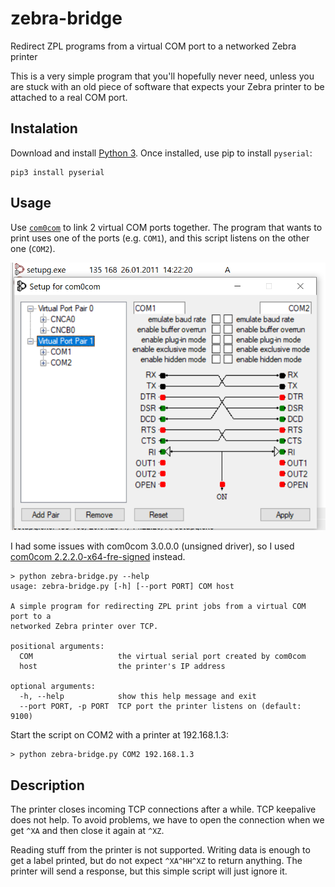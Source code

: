 # zebra-bridge
Redirect ZPL programs from a virtual COM port to a networked Zebra printer

This is a very simple program that you'll hopefully never need, unless you are
stuck with an old piece of software that expects your Zebra printer to be
attached to a real COM port.


## Instalation
Download and install [Python 3](https://www.python.org/downloads/).
Once installed, use pip to install `pyserial`:
```
pip3 install pyserial
```


## Usage
Use [`com0com`](http://com0com.sourceforge.net/) to link 2 virtual COM ports
together. The program that wants to print uses one of the ports (e.g. `COM1`),
and this script listens on the other one (`COM2`).

![An example com0com configuration](com0com-screenshot.png)

I had some issues with com0com 3.0.0.0 (unsigned driver), so I used
[com0com 2.2.2.0-x64-fre-signed](https://sourceforge.net/projects/com0com/files/com0com/2.2.2.0/)
instead.

```
> python zebra-bridge.py --help
usage: zebra-bridge.py [-h] [--port PORT] COM host

A simple program for redirecting ZPL print jobs from a virtual COM port to a
networked Zebra printer over TCP.

positional arguments:
  COM                   the virtual serial port created by com0com
  host                  the printer's IP address

optional arguments:
  -h, --help            show this help message and exit
  --port PORT, -p PORT  TCP port the printer listens on (default: 9100)
```

Start the script on COM2 with a printer at 192.168.1.3:
```
> python zebra-bridge.py COM2 192.168.1.3
```


## Description
The printer closes incoming TCP connections after a while. TCP keepalive does
not help. To avoid problems, we have to open the connection when we get `^XA`
and then close it again at `^XZ`.

Reading stuff from the printer is not supported. Writing data is enough to get
a label printed, but do not expect `^XA^HH^XZ` to return anything. The printer
will send a response, but this simple script will just ignore it.
